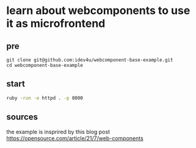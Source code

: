 # learn about webcomponents to use it as microfrontend

## pre

```console
git clone git@github.com:idev4u/webcomponent-base-example.git
cd webcomponent-base-example
```

## start
```sh
ruby -run -e httpd . -p 8000
```
## sources
the example is insprired by this blog post https://opensource.com/article/21/7/web-components